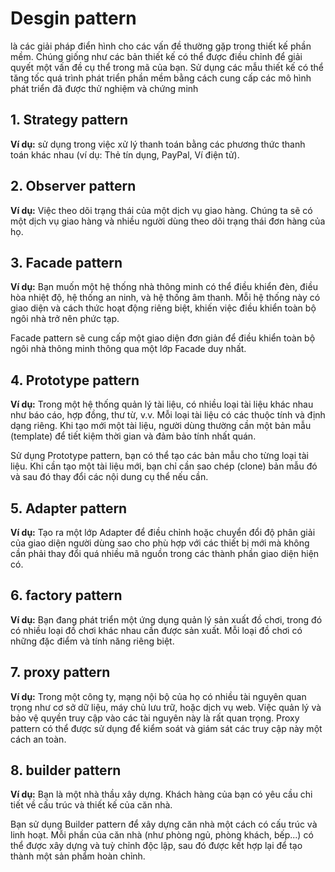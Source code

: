 
# Desgin pattern 

 là các giải pháp điển hình cho các vấn đề thường gặp trong thiết kế phần mềm. Chúng giống như các bản thiết kế có thể được điều chỉnh để giải quyết một vấn đề cụ thể trong mã của bạn. Sử dụng các mẫu thiết kế có thể tăng tốc quá trình phát triển phần mềm bằng cách cung cấp các mô hình phát triển đã được thử nghiệm và chứng minh

## 1. Strategy pattern 

**Ví dụ:** sử dụng trong việc xử lý thanh toán bằng các phương thức thanh toán khác nhau (ví dụ: Thẻ tín dụng, PayPal, Ví điện tử).

## 2. Observer pattern 

**Ví dụ:** Việc theo dõi trạng thái của một dịch vụ giao hàng. Chúng ta sẽ có một dịch vụ giao hàng và nhiều người dùng theo dõi trạng thái đơn hàng của họ.

## 3. Facade pattern 

**Ví dụ:** Bạn muốn một hệ thống nhà thông minh có thể điều khiển đèn, điều hòa nhiệt độ, hệ thống an ninh, và hệ thống âm thanh. Mỗi hệ thống này có giao diện và cách thức hoạt động riêng biệt, khiến việc điều khiển toàn bộ ngôi nhà trở nên phức tạp. 

Facade pattern sẽ cung cấp một giao diện đơn giản để điều khiển toàn bộ ngôi nhà thông minh thông qua một lớp Facade duy nhất.

## 4. Prototype pattern 

**Ví dụ:** Trong một hệ thống quản lý tài liệu, có nhiều loại tài liệu khác nhau như báo cáo, hợp đồng, thư từ, v.v. Mỗi loại tài liệu có các thuộc tính và định dạng riêng. Khi tạo mới một tài liệu, người dùng thường cần một bản mẫu (template) để tiết kiệm thời gian và đảm bảo tính nhất quán.

Sử dụng Prototype pattern, bạn có thể tạo các bản mẫu cho từng loại tài liệu. Khi cần tạo một tài liệu mới, bạn chỉ cần sao chép (clone) bản mẫu đó và sau đó thay đổi các nội dung cụ thể nếu cần.

## 5. Adapter pattern 

**Ví dụ:** Tạo ra một lớp Adapter để điều chỉnh hoặc chuyển đổi độ phân giải của giao diện người dùng sao cho phù hợp với các thiết bị mới mà không cần phải thay đổi quá nhiều mã nguồn trong các thành phần giao diện hiện có.

## 6. factory pattern

**Ví dụ:** Bạn đang phát triển một ứng dụng quản lý sản xuất đồ chơi, trong đó có nhiều loại đồ chơi khác nhau cần được sản xuất. Mỗi loại đồ chơi có những đặc điểm và tính năng riêng biệt.

## 7. proxy  pattern

**Ví dụ:** Trong một công ty, mạng nội bộ của họ có nhiều tài nguyên quan trọng như cơ sở dữ liệu, máy chủ lưu trữ, hoặc dịch vụ web. Việc quản lý và bảo vệ quyền truy cập vào các tài nguyên này là rất quan trọng. Proxy pattern có thể được sử dụng để kiểm soát và giám sát các truy cập này một cách an toàn.

## 8. builder pattern

**Ví dụ:** Bạn là một nhà thầu xây dựng. Khách hàng của bạn có yêu cầu chi tiết về cấu trúc và thiết kế của căn nhà.

Bạn sử dụng Builder pattern để xây dựng căn nhà một cách có cấu trúc và linh hoạt. Mỗi phần của căn nhà (như phòng ngủ, phòng khách, bếp...)  có thể được xây dựng và tuỳ chỉnh độc lập, sau đó được kết hợp lại để tạo thành một sản phẩm hoàn chỉnh.